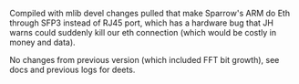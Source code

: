 Compiled with mlib devel changes pulled that make Sparrow's ARM do Eth through SFP3 instead of RJ45 port, which has a hardware bug that JH warns could suddenly kill our eth connection (which would be costly in money and data). 

No changes from previous version (which included FFT bit growth), see docs and previous logs for deets. 
